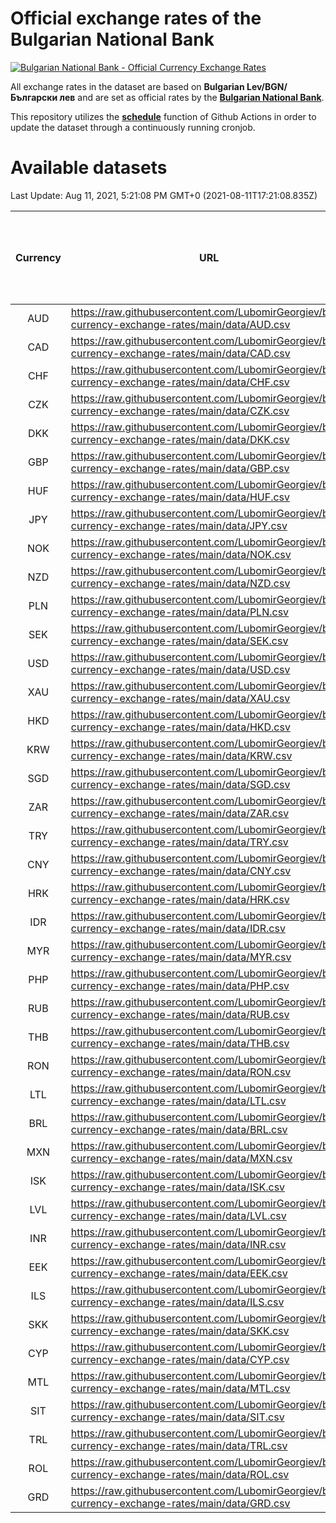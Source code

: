 # Official exchange rates of the Bulgarian National Bank

[![Bulgarian National Bank - Official Currency Exchange Rates](https://github.com/LubomirGeorgiev/bnb-currency-exchange-rates/actions/workflows/update-rates.yml/badge.svg?branch=main)](https://github.com/LubomirGeorgiev/bnb-currency-exchange-rates/actions/workflows/update-rates.yml)

All exchange rates in the dataset are based on **Bulgarian Lev/BGN/Български лев** and are set as official rates by the [**Bulgarian National Bank**](https://www.bnb.bg/Statistics/StExternalSector/StExchangeRates/StERForeignCurrencies/index.htm?toLang=_EN).

This repository utilizes the [**schedule**](https://docs.github.com/en/actions/reference/events-that-trigger-workflows) function of Github Actions in order to update the dataset through a continuously running cronjob.

# Available datasets

<!-- START LINKS (DO NOT EVER FU*ING DELETE THIS COMMENT FOR THE LOVE OF YOUR LIFE!!! IF YOU ARE CURIOS HOW IT WORKS, YOU CAN HAVE A LOOK AT ./src/updateReadme.ts) -->

Last Update: Aug 11, 2021, 5:21:08 PM GMT+0 (2021-08-11T17:21:08.835Z)

| Currency | URL                                                                                             | Number of records | Number of missing days that were filled in |
| :------: | ----------------------------------------------------------------------------------------------- | :---------------: | :----------------------------------------: |
|   AUD    | https://raw.githubusercontent.com/LubomirGeorgiev/bnb-currency-exchange-rates/main/data/AUD.csv |       7857        |                    2423                    |
|   CAD    | https://raw.githubusercontent.com/LubomirGeorgiev/bnb-currency-exchange-rates/main/data/CAD.csv |       7857        |                    2423                    |
|   CHF    | https://raw.githubusercontent.com/LubomirGeorgiev/bnb-currency-exchange-rates/main/data/CHF.csv |       7857        |                    2423                    |
|   CZK    | https://raw.githubusercontent.com/LubomirGeorgiev/bnb-currency-exchange-rates/main/data/CZK.csv |       7857        |                    2423                    |
|   DKK    | https://raw.githubusercontent.com/LubomirGeorgiev/bnb-currency-exchange-rates/main/data/DKK.csv |       7857        |                    2423                    |
|   GBP    | https://raw.githubusercontent.com/LubomirGeorgiev/bnb-currency-exchange-rates/main/data/GBP.csv |       7857        |                    2423                    |
|   HUF    | https://raw.githubusercontent.com/LubomirGeorgiev/bnb-currency-exchange-rates/main/data/HUF.csv |       7857        |                    2423                    |
|   JPY    | https://raw.githubusercontent.com/LubomirGeorgiev/bnb-currency-exchange-rates/main/data/JPY.csv |       7857        |                    2423                    |
|   NOK    | https://raw.githubusercontent.com/LubomirGeorgiev/bnb-currency-exchange-rates/main/data/NOK.csv |       7857        |                    2423                    |
|   NZD    | https://raw.githubusercontent.com/LubomirGeorgiev/bnb-currency-exchange-rates/main/data/NZD.csv |       7857        |                    2423                    |
|   PLN    | https://raw.githubusercontent.com/LubomirGeorgiev/bnb-currency-exchange-rates/main/data/PLN.csv |       7857        |                    2423                    |
|   SEK    | https://raw.githubusercontent.com/LubomirGeorgiev/bnb-currency-exchange-rates/main/data/SEK.csv |       7857        |                    2423                    |
|   USD    | https://raw.githubusercontent.com/LubomirGeorgiev/bnb-currency-exchange-rates/main/data/USD.csv |       7857        |                    2423                    |
|   XAU    | https://raw.githubusercontent.com/LubomirGeorgiev/bnb-currency-exchange-rates/main/data/XAU.csv |       7857        |                    2425                    |
|   HKD    | https://raw.githubusercontent.com/LubomirGeorgiev/bnb-currency-exchange-rates/main/data/HKD.csv |       7555        |                    2332                    |
|   KRW    | https://raw.githubusercontent.com/LubomirGeorgiev/bnb-currency-exchange-rates/main/data/KRW.csv |       7555        |                    2332                    |
|   SGD    | https://raw.githubusercontent.com/LubomirGeorgiev/bnb-currency-exchange-rates/main/data/SGD.csv |       7555        |                    2332                    |
|   ZAR    | https://raw.githubusercontent.com/LubomirGeorgiev/bnb-currency-exchange-rates/main/data/ZAR.csv |       7555        |                    2332                    |
|   TRY    | https://raw.githubusercontent.com/LubomirGeorgiev/bnb-currency-exchange-rates/main/data/TRY.csv |       6037        |                    1862                    |
|   CNY    | https://raw.githubusercontent.com/LubomirGeorgiev/bnb-currency-exchange-rates/main/data/CNY.csv |       5917        |                    1826                    |
|   HRK    | https://raw.githubusercontent.com/LubomirGeorgiev/bnb-currency-exchange-rates/main/data/HRK.csv |       5917        |                    1826                    |
|   IDR    | https://raw.githubusercontent.com/LubomirGeorgiev/bnb-currency-exchange-rates/main/data/IDR.csv |       5917        |                    1826                    |
|   MYR    | https://raw.githubusercontent.com/LubomirGeorgiev/bnb-currency-exchange-rates/main/data/MYR.csv |       5917        |                    1826                    |
|   PHP    | https://raw.githubusercontent.com/LubomirGeorgiev/bnb-currency-exchange-rates/main/data/PHP.csv |       5917        |                    1826                    |
|   RUB    | https://raw.githubusercontent.com/LubomirGeorgiev/bnb-currency-exchange-rates/main/data/RUB.csv |       5917        |                    1826                    |
|   THB    | https://raw.githubusercontent.com/LubomirGeorgiev/bnb-currency-exchange-rates/main/data/THB.csv |       5917        |                    1826                    |
|   RON    | https://raw.githubusercontent.com/LubomirGeorgiev/bnb-currency-exchange-rates/main/data/RON.csv |       5858        |                    1808                    |
|   LTL    | https://raw.githubusercontent.com/LubomirGeorgiev/bnb-currency-exchange-rates/main/data/LTL.csv |       5155        |                    1584                    |
|   BRL    | https://raw.githubusercontent.com/LubomirGeorgiev/bnb-currency-exchange-rates/main/data/BRL.csv |       4947        |                    1529                    |
|   MXN    | https://raw.githubusercontent.com/LubomirGeorgiev/bnb-currency-exchange-rates/main/data/MXN.csv |       4947        |                    1529                    |
|   ISK    | https://raw.githubusercontent.com/LubomirGeorgiev/bnb-currency-exchange-rates/main/data/ISK.csv |       4854        |                    1498                    |
|   LVL    | https://raw.githubusercontent.com/LubomirGeorgiev/bnb-currency-exchange-rates/main/data/LVL.csv |       4790        |                    1470                    |
|   INR    | https://raw.githubusercontent.com/LubomirGeorgiev/bnb-currency-exchange-rates/main/data/INR.csv |       4578        |                    1413                    |
|   EEK    | https://raw.githubusercontent.com/LubomirGeorgiev/bnb-currency-exchange-rates/main/data/EEK.csv |       4002        |                    1228                    |
|   ILS    | https://raw.githubusercontent.com/LubomirGeorgiev/bnb-currency-exchange-rates/main/data/ILS.csv |       3852        |                    1192                    |
|   SKK    | https://raw.githubusercontent.com/LubomirGeorgiev/bnb-currency-exchange-rates/main/data/SKK.csv |       2972        |                    914                     |
|   CYP    | https://raw.githubusercontent.com/LubomirGeorgiev/bnb-currency-exchange-rates/main/data/CYP.csv |       2906        |                    890                     |
|   MTL    | https://raw.githubusercontent.com/LubomirGeorgiev/bnb-currency-exchange-rates/main/data/MTL.csv |       2604        |                    799                     |
|   SIT    | https://raw.githubusercontent.com/LubomirGeorgiev/bnb-currency-exchange-rates/main/data/SIT.csv |       2544        |                    780                     |
|   TRL    | https://raw.githubusercontent.com/LubomirGeorgiev/bnb-currency-exchange-rates/main/data/TRL.csv |       1818        |                    559                     |
|   ROL    | https://raw.githubusercontent.com/LubomirGeorgiev/bnb-currency-exchange-rates/main/data/ROL.csv |       1697        |                    524                     |
|   GRD    | https://raw.githubusercontent.com/LubomirGeorgiev/bnb-currency-exchange-rates/main/data/GRD.csv |        361        |                    109                     |

<!-- END LINKS (DO NOT EVER FU*ING DELETE THIS COMMENT FOR THE LOVE OF YOUR LIFE!!! IF YOU ARE CURIOS HOW IT WORKS, YOU CAN HAVE A LOOK AT ./src/updateReadme.ts) -->
